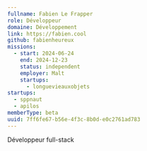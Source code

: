 ```yaml
---
fullname: Fabien Le Frapper
role: Développeur
domaine: Développement
link: https://fabien.cool
github: fabienheureux
missions:
  - start: 2024-06-24
    end: 2024-12-23
    status: independent
    employer: Malt
    startups:
      - longuevieauxobjets
startups:
  - sppnaut
  - apilos
memberType: beta
uuid: 7ff6fe67-b56e-4f3c-8b0d-e0c2761ad783
---
```

Développeur full-stack